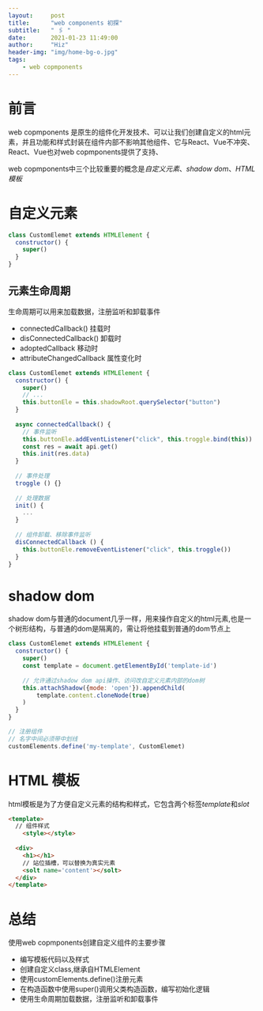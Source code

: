 ```yaml
---
layout:     post
title:      "web components 初探"
subtitle:   " 🖇 "
date:       2021-01-23 11:49:00
author:     "Hiz"
header-img: "img/home-bg-o.jpg"
tags:
    - web copmponents
---
```


# 前言
web copmponents 是原生的组件化开发技术、可以让我们创建自定义的html元素，并且功能和样式封装在组件内部不影响其他组件、它与React、Vue不冲突、React、Vue也对web copmponents提供了支持、

web copmponents中三个比较重要的概念是*自定义元素*、*shadow dom*、*HTML模板*

# 自定义元素

```javascript
class CustomElemet extends HTMLElement {
  constructor() {
    super()
  }
}
```

## 元素生命周期

生命周期可以用来加载数据，注册监听和卸载事件

* connectedCallback() 				挂载时
* disConnectedCallback()           卸载时
* adoptedCallback                      移动时
* attributeChangedCallback       属性变化时

```javascript
class CustomElemet extends HTMLElement {
  constructor() {
    super()
    // ...
    this.buttonEle = this.shadowRoot.querySelector("button")
  }
  
  async connectedCallback() {
    // 事件监听
    this.buttonEle.addEventListener("click", this.troggle.bind(this))
    const res = await api.get()
    this.init(res.data)
  }
  
  // 事件处理
  troggle () {}
  
  // 处理数据
  init() {
    ...
  }
    
  // 组件卸载、移除事件监听
  disConnectedCallback () {
    this.buttonEle.removeEventListener("click", this.troggle())
  }
}
```

# shadow dom

shadow dom与普通的document几乎一样，用来操作自定义的html元素,也是一个树形结构，与普通的dom是隔离的，需让将他挂载到普通的dom节点上

```javascript
class CustomElemet extends HTMLElement {
  constructor() {
    super()
    const template = document.getElementById('template-id')
    
    // 允许通过shadow dom api操作、访问改自定义元素内部的dom树
    this.attachShadow({mode: 'open'}).appendChild(
    	template.content.cloneNode(true)
    )
  }
}

// 注册组件
// 名字中间必须带中划线
customElements.define('my-template', CustomElemet)
```

# HTML 模板

html模板是为了方便自定义元素的结构和样式，它包含两个标签*template*和*slot*

```html
<template>
  // 组件样式
	<style></style>
  
  <div>
    <h1></h1>
    // 站位插槽，可以替换为真实元素
    <solt name='content'></solt>
  </div>
</template>
```

# 总结

使用web copmponents创建自定义组件的主要步骤

* 编写模板代码以及样式
* 创建自定义class,继承自HTMLElement
* 使用customElements.define()注册元素
* 在构造函数中使用super()调用父类构造函数，编写初始化逻辑
* 使用生命周期加载数据，注册监听和卸载事件


